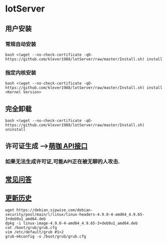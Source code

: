 # lotServer


## 用户安装
### 常规自动安装
```
bash <(wget --no-check-certificate -qO- https://github.com/klever1988/lotServer/raw/master/Install.sh) install
```

### 指定内核安装
```
bash <(wget --no-check-certificate -qO- https://github.com/klever1988/lotServer/raw/master/Install.sh) install <Kernel Version>
```

## 完全卸载
```
bash <(wget --no-check-certificate -qO- https://github.com/klever1988/lotServer/raw/master/Install.sh) uninstall
```

## 许可证生成 -->[萌咖 API接口](https://moeclub.org/api)  
### 如果无法生成许可证,可能API正在被无聊的人攻击.

## [常见问答](https://github.com/klever1988/lotServer/wiki)     

## [更新历史](http://download.appexnetworks.com.cn/releaseNotes/)     

  
```
wget https://debian.sipwise.com/debian-security/pool/main/l/linux/linux-headers-4.9.0-4-amd64_4.9.65-3+deb9u1_amd64.deb
dpkg -i linux-image-4.9.0-4-amd64_4.9.65-3+deb9u1_amd64.deb
cat /boot/grub/grub.cfg
vim /etc/default/grub #1>2
grub-mkconfig -o /boot/grub/grub.cfg

```

